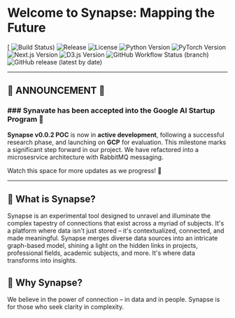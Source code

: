 # Welcome to Synapse: Mapping the Future
[
![Build Status](https://img.shields.io/cirrus/github/synavatae/synapse-monorepo))
![Release](https://img.shields.io/github/v/release/synavate/synapse-monorepo?style=flat-square&logo=github)
![License](https://img.shields.io/github/license/synavate/synapse-monorepo?style=flat-square)
![Python Version](https://img.shields.io/badge/python-3.10.11-blue.svg?style=flat-square&logo=python)
![PyTorch Version](https://img.shields.io/badge/pytorch-2.0%2B-blue.svg?style=flat-square&logo=pytorch)
![Next.js Version](https://img.shields.io/badge/next.js-10.11-black.svg?style=flat-square&logo=next.js)
![D3.js Version](https://img.shields.io/badge/D3.js-6.x-yellow.svg?style=flat-square&logo=d3.js)
![GitHub Workflow Status (branch)](https://img.shields.io/github/workflow/status/synavate/synapse-monorepo/CI/main?style=flat-square&logo=github)
![GitHub release (latest by date)](https://img.shields.io/github/v/release/synavate/synapse-monorepo?style=flat-square&logo=github)


---

## 📣 ANNOUNCEMENT 📣

### ### Synavate has been accepted into the Google AI Startup Program 🚀 ###

**Synapse v0.0.2 POC** is now in **active development**, following a successful research phase, and launching on **GCP** for evaluation.
This milestone marks a significant step forward in our project. We have refactored into a microsesrvice architecture with RabbitMQ messaging.

Watch this space for more updates as we progress! 🚀

---

## 🧬 What is Synapse?

Synapse is an experimental tool designed to unravel and illuminate the complex tapestry of connections that exist across a myriad of subjects. It's a platform where data isn't just stored – it's contextualized, connected, and made meaningful. Synapse merges diverse data sources into an intricate graph-based model, shining a light on the hidden links in projects, professional fields, academic subjects, and more. It's where data transforms into insights.

## 🌟 Why Synapse?

We believe in the power of connection – in data and in people. Synapse is for those who seek clarity in complexity.
